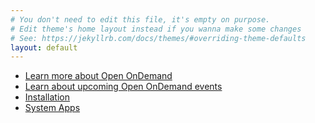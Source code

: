 ```yaml
---
# You don't need to edit this file, it's empty on purpose.
# Edit theme's home layout instead if you wanna make some changes
# See: https://jekyllrb.com/docs/themes/#overriding-theme-defaults
layout: default
---
```

 - [Learn more about Open OnDemand](about)
 - [Learn about upcoming Open OnDemand events](webinar)
 - [Installation](installation)
 - [System Apps](system-apps)

